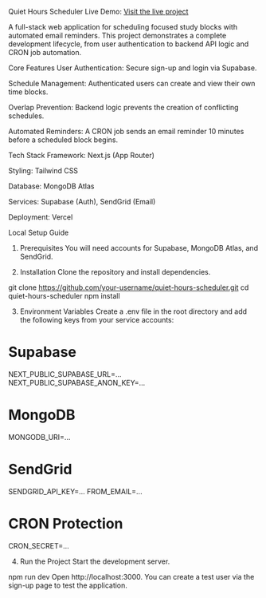 Quiet Hours Scheduler
Live Demo: [Visit the live project](qhscheduler.vercel.app)

A full-stack web application for scheduling focused study blocks with automated email reminders. This project demonstrates a complete development lifecycle, from user authentication to backend API logic and CRON job automation.

Core Features
User Authentication: Secure sign-up and login via Supabase.

Schedule Management: Authenticated users can create and view their own time blocks.

Overlap Prevention: Backend logic prevents the creation of conflicting schedules.

Automated Reminders: A CRON job sends an email reminder 10 minutes before a scheduled block begins.

Tech Stack
Framework: Next.js (App Router)

Styling: Tailwind CSS

Database: MongoDB Atlas

Services: Supabase (Auth), SendGrid (Email)

Deployment: Vercel

Local Setup Guide
1. Prerequisites
You will need accounts for Supabase, MongoDB Atlas, and SendGrid.

2. Installation
Clone the repository and install dependencies.

git clone https://github.com/your-username/quiet-hours-scheduler.git
cd quiet-hours-scheduler
npm install

3. Environment Variables
Create a .env file in the root directory and add the following keys from your service accounts:

# Supabase
NEXT_PUBLIC_SUPABASE_URL=...
NEXT_PUBLIC_SUPABASE_ANON_KEY=...

# MongoDB
MONGODB_URI=...

# SendGrid
SENDGRID_API_KEY=...
FROM_EMAIL=...

# CRON Protection
CRON_SECRET=...

4. Run the Project
Start the development server.

npm run dev
Open http://localhost:3000. You can create a test user via the sign-up page to test the application.
